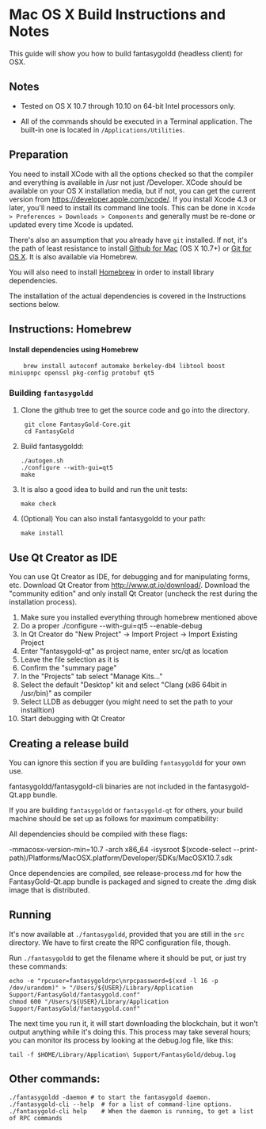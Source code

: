 Mac OS X Build Instructions and Notes
====================================
This guide will show you how to build fantasygoldd (headless client) for OSX.

Notes
-----

* Tested on OS X 10.7 through 10.10 on 64-bit Intel processors only.

* All of the commands should be executed in a Terminal application. The
built-in one is located in `/Applications/Utilities`.

Preparation
-----------

You need to install XCode with all the options checked so that the compiler
and everything is available in /usr not just /Developer. XCode should be
available on your OS X installation media, but if not, you can get the
current version from https://developer.apple.com/xcode/. If you install
Xcode 4.3 or later, you'll need to install its command line tools. This can
be done in `Xcode > Preferences > Downloads > Components` and generally must
be re-done or updated every time Xcode is updated.

There's also an assumption that you already have `git` installed. If
not, it's the path of least resistance to install [Github for Mac](https://mac.github.com/)
(OS X 10.7+) or
[Git for OS X](https://code.google.com/p/git-osx-installer/). It is also
available via Homebrew.

You will also need to install [Homebrew](http://brew.sh) in order to install library
dependencies.

The installation of the actual dependencies is covered in the Instructions
sections below.

Instructions: Homebrew
----------------------

#### Install dependencies using Homebrew

        brew install autoconf automake berkeley-db4 libtool boost miniupnpc openssl pkg-config protobuf qt5

### Building `fantasygoldd`

1. Clone the github tree to get the source code and go into the directory.

        git clone FantasyGold-Core.git
        cd FantasyGold

2.  Build fantasygoldd:

        ./autogen.sh
        ./configure --with-gui=qt5
        make

3.  It is also a good idea to build and run the unit tests:

        make check

4.  (Optional) You can also install fantasygoldd to your path:

        make install

Use Qt Creator as IDE
------------------------
You can use Qt Creator as IDE, for debugging and for manipulating forms, etc.
Download Qt Creator from http://www.qt.io/download/. Download the "community edition" and only install Qt Creator (uncheck the rest during the installation process).

1. Make sure you installed everything through homebrew mentioned above
2. Do a proper ./configure --with-gui=qt5 --enable-debug
3. In Qt Creator do "New Project" -> Import Project -> Import Existing Project
4. Enter "fantasygold-qt" as project name, enter src/qt as location
5. Leave the file selection as it is
6. Confirm the "summary page"
7. In the "Projects" tab select "Manage Kits..."
8. Select the default "Desktop" kit and select "Clang (x86 64bit in /usr/bin)" as compiler
9. Select LLDB as debugger (you might need to set the path to your installtion)
10. Start debugging with Qt Creator

Creating a release build
------------------------
You can ignore this section if you are building `fantasygoldd` for your own use.

fantasygoldd/fantasygold-cli binaries are not included in the fantasygold-Qt.app bundle.

If you are building `fantasygoldd` or `fantasygold-qt` for others, your build machine should be set up
as follows for maximum compatibility:

All dependencies should be compiled with these flags:

 -mmacosx-version-min=10.7
 -arch x86_64
 -isysroot $(xcode-select --print-path)/Platforms/MacOSX.platform/Developer/SDKs/MacOSX10.7.sdk

Once dependencies are compiled, see release-process.md for how the FantasyGold-Qt.app
bundle is packaged and signed to create the .dmg disk image that is distributed.

Running
-------

It's now available at `./fantasygoldd`, provided that you are still in the `src`
directory. We have to first create the RPC configuration file, though.

Run `./fantasygoldd` to get the filename where it should be put, or just try these
commands:

    echo -e "rpcuser=fantasygoldrpc\nrpcpassword=$(xxd -l 16 -p /dev/urandom)" > "/Users/${USER}/Library/Application Support/FantasyGold/fantasygold.conf"
    chmod 600 "/Users/${USER}/Library/Application Support/FantasyGold/fantasygold.conf"

The next time you run it, it will start downloading the blockchain, but it won't
output anything while it's doing this. This process may take several hours;
you can monitor its process by looking at the debug.log file, like this:

    tail -f $HOME/Library/Application\ Support/FantasyGold/debug.log

Other commands:
-------

    ./fantasygoldd -daemon # to start the fantasygold daemon.
    ./fantasygold-cli --help  # for a list of command-line options.
    ./fantasygold-cli help    # When the daemon is running, to get a list of RPC commands
